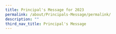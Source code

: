 ```yaml
---
title: Principal's Message for 2023
permalink: /about/Principals-Message/permalink/
description: ""
third_nav_title: Principal's Message
---
```

